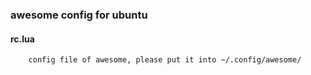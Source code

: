 ### awesome config for ubuntu
#### rc.lua
        config file of awesome, please put it into ~/.config/awesome/
